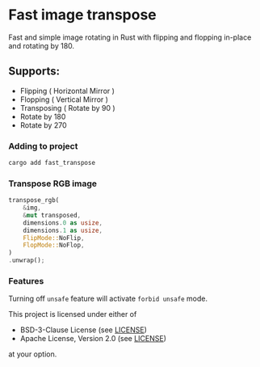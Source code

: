 # Fast image transpose

Fast and simple image rotating in Rust with flipping and flopping in-place and rotating by 180.

## Supports:
- Flipping ( Horizontal Mirror )
- Flopping ( Vertical Mirror )
- Transposing ( Rotate by 90 )
- Rotate by 180
- Rotate by 270

### Adding to project

```bash
cargo add fast_transpose
```

### Transpose RGB image

```rust
transpose_rgb(
    &img,
    &mut transposed,
    dimensions.0 as usize,
    dimensions.1 as usize,
    FlipMode::NoFlip,
    FlopMode::NoFlop,
)
.unwrap();
```

### Features

Turning off `unsafe` feature will activate `forbid unsafe` mode.

This project is licensed under either of

- BSD-3-Clause License (see [LICENSE](LICENSE.md))
- Apache License, Version 2.0 (see [LICENSE](LICENSE-APACHE.md))

at your option.
